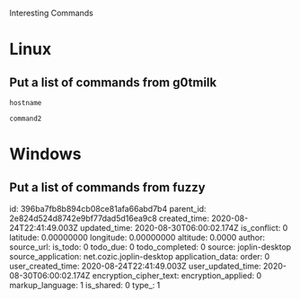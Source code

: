 Interesting Commands

# Linux
## Put a list of commands from g0tmilk
`hostname`

`command2`

# Windows
## Put a list of commands from fuzzy

id: 396ba7fb8b894cb08ce81afa66abd7b4
parent_id: 2e824d524d8742e9bf77dad5d16ea9c8
created_time: 2020-08-24T22:41:49.003Z
updated_time: 2020-08-30T06:00:02.174Z
is_conflict: 0
latitude: 0.00000000
longitude: 0.00000000
altitude: 0.0000
author: 
source_url: 
is_todo: 0
todo_due: 0
todo_completed: 0
source: joplin-desktop
source_application: net.cozic.joplin-desktop
application_data: 
order: 0
user_created_time: 2020-08-24T22:41:49.003Z
user_updated_time: 2020-08-30T06:00:02.174Z
encryption_cipher_text: 
encryption_applied: 0
markup_language: 1
is_shared: 0
type_: 1